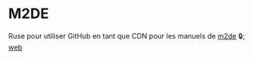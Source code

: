 # M2DE

Ruse pour utiliser GitHub en tant que CDN pour les manuels de [m2de](https://github.com/apix0n/m2de) 🔒; [web](https://m2de.pages.dev)
